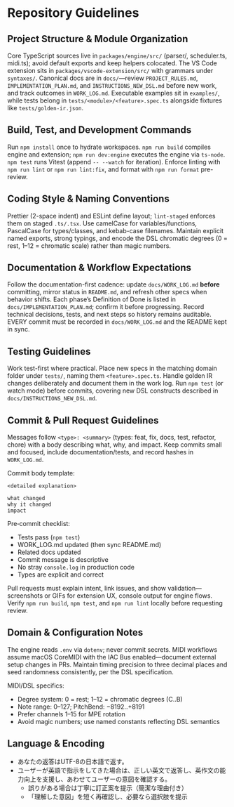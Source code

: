 # Repository Guidelines

## Project Structure & Module Organization

Core TypeScript sources live in `packages/engine/src/` (parser/, scheduler.ts, midi.ts); avoid default exports and keep helpers colocated. The VS Code extension sits in `packages/vscode-extension/src/` with grammars under `syntaxes/`. Canonical docs are in `docs/`—review `PROJECT_RULES.md`, `IMPLEMENTATION_PLAN.md`, and `INSTRUCTIONS_NEW_DSL.md` before new work, and track outcomes in `WORK_LOG.md`. Executable examples sit in `examples/`, while tests belong in `tests/<module>/<feature>.spec.ts` alongside fixtures like `tests/golden-ir.json`.

## Build, Test, and Development Commands

Run `npm install` once to hydrate workspaces. `npm run build` compiles engine and extension; `npm run dev:engine` executes the engine via `ts-node`. `npm test` runs Vitest (append `-- --watch` for iteration). Enforce linting with `npm run lint` or `npm run lint:fix`, and format with `npm run format` pre-review.

## Coding Style & Naming Conventions

Prettier (2-space indent) and ESLint define layout; `lint-staged` enforces them on staged `.ts/.tsx`. Use camelCase for variables/functions, PascalCase for types/classes, and kebab-case filenames. Maintain explicit named exports, strong typings, and encode the DSL chromatic degrees (0 = rest, 1–12 = chromatic scale) rather than magic numbers.

## Documentation & Workflow Expectations

Follow the documentation-first cadence: update `docs/WORK_LOG.md` **before** committing, mirror status in `README.md`, and refresh other specs when behavior shifts. Each phase’s Definition of Done is listed in `docs/IMPLEMENTATION_PLAN.md`; confirm it before progressing. Record technical decisions, tests, and next steps so history remains auditable. EVERY commit must be recorded in `docs/WORK_LOG.md` and the README kept in sync.

## Testing Guidelines

Work test-first where practical. Place new specs in the matching domain folder under `tests/`, naming them `<feature>.spec.ts`. Handle golden IR changes deliberately and document them in the work log. Run `npm test` (or watch mode) before commits, covering new DSL constructs described in `docs/INSTRUCTIONS_NEW_DSL.md`.

## Commit & Pull Request Guidelines

Messages follow `<type>: <summary>` (types: feat, fix, docs, test, refactor, chore) with a body describing what, why, and impact. Keep commits small and focused, include documentation/tests, and record hashes in `WORK_LOG.md`.

Commit body template:

```
<detailed explanation>

what changed
why it changed
impact
```

Pre‑commit checklist:
- Tests pass (`npm test`)
- WORK_LOG.md updated (then sync README.md)
- Related docs updated
- Commit message is descriptive
- No stray `console.log` in production code
- Types are explicit and correct

Pull requests must explain intent, link issues, and show validation—screenshots or GIFs for extension UX, console output for engine flows. Verify `npm run build`, `npm test`, and `npm run lint` locally before requesting review.

## Domain & Configuration Notes

The engine reads `.env` via `dotenv`; never commit secrets. MIDI workflows assume macOS CoreMIDI with the IAC Bus enabled—document external setup changes in PRs. Maintain timing precision to three decimal places and seed randomness consistently, per the DSL specification.

MIDI/DSL specifics:
- Degree system: 0 = rest; 1–12 = chromatic degrees (C..B)
- Note range: 0–127; PitchBend: −8192..+8191
- Prefer channels 1–15 for MPE rotation
- Avoid magic numbers; use named constants reflecting DSL semantics

## Language & Encoding

- あなたの返答はUTF-8の日本語で返す。
- ユーザーが英語で指示をしてきた場合は、正しい英文で返答し、英作文の能力向上を支援し、あわせてユーザーの意図を確認する。
  - 誤りがある場合は丁寧に訂正案を提示（簡潔な理由付き）
  - 「理解した意図」を短く再確認し、必要なら選択肢を提示
